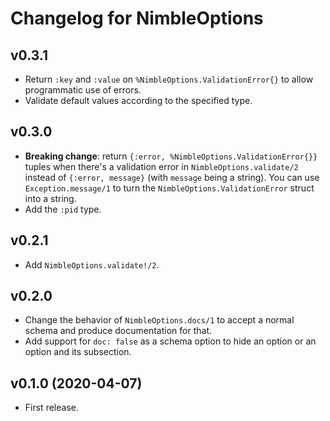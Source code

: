 # Changelog for NimbleOptions

## v0.3.1

  * Return `:key` and `:value` on `%NimbleOptions.ValidationError{}` to allow programmatic use of errors.
  * Validate default values according to the specified type.

## v0.3.0

  * **Breaking change**: return `{:error, %NimbleOptions.ValidationError{}}` tuples when there's a validation error in `NimbleOptions.validate/2` instead of `{:error, message}` (with `message` being a string). You can use `Exception.message/1` to turn the `NimbleOptions.ValidationError` struct into a string.
  * Add the `:pid` type.

## v0.2.1

  * Add `NimbleOptions.validate!/2`.

## v0.2.0

  * Change the behavior of `NimbleOptions.docs/1` to accept a normal schema and produce documentation for that.
  * Add support for `doc: false` as a schema option to hide an option or an option and its subsection.

## v0.1.0 (2020-04-07)

  * First release.

